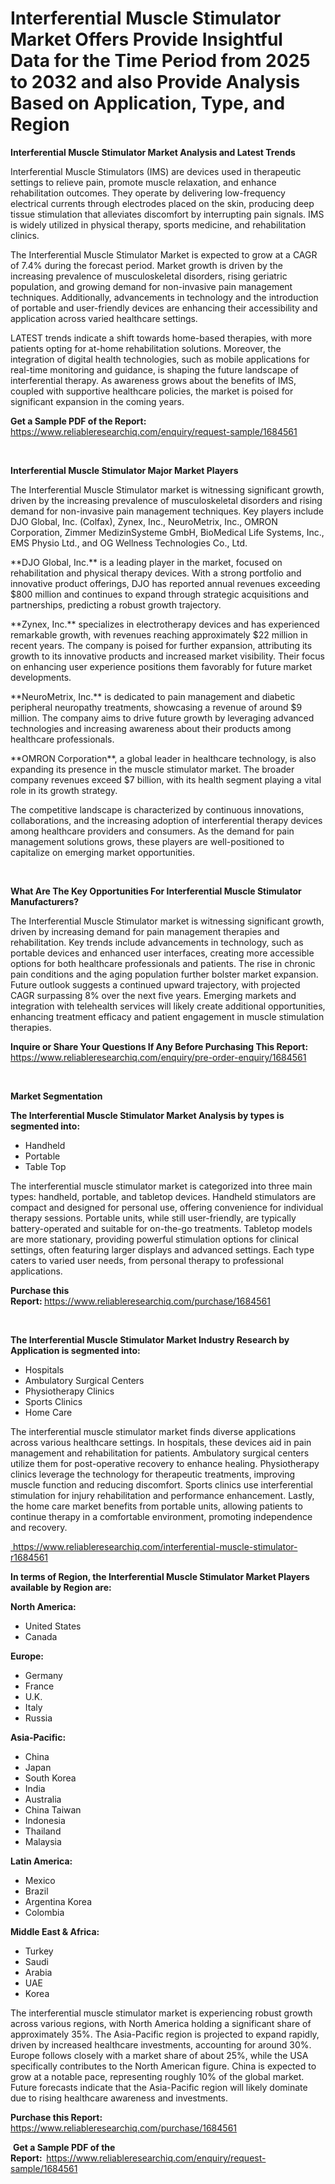 <p><h1>Interferential Muscle Stimulator Market Offers Provide Insightful Data for the Time Period from 2025 to 2032 and also Provide Analysis Based on Application, Type, and Region</h1></p><p><strong>Interferential Muscle Stimulator Market Analysis and Latest Trends</strong></p>
<p><p>Interferential Muscle Stimulators (IMS) are devices used in therapeutic settings to relieve pain, promote muscle relaxation, and enhance rehabilitation outcomes. They operate by delivering low-frequency electrical currents through electrodes placed on the skin, producing deep tissue stimulation that alleviates discomfort by interrupting pain signals. IMS is widely utilized in physical therapy, sports medicine, and rehabilitation clinics.</p><p>The Interferential Muscle Stimulator Market is expected to grow at a CAGR of 7.4% during the forecast period. Market growth is driven by the increasing prevalence of musculoskeletal disorders, rising geriatric population, and growing demand for non-invasive pain management techniques. Additionally, advancements in technology and the introduction of portable and user-friendly devices are enhancing their accessibility and application across varied healthcare settings. </p><p>LATEST trends indicate a shift towards home-based therapies, with more patients opting for at-home rehabilitation solutions. Moreover, the integration of digital health technologies, such as mobile applications for real-time monitoring and guidance, is shaping the future landscape of interferential therapy. As awareness grows about the benefits of IMS, coupled with supportive healthcare policies, the market is poised for significant expansion in the coming years.</p></p>
<p><strong>Get a Sample PDF of the Report:&nbsp;</strong> <a href="https://www.reliableresearchiq.com/enquiry/request-sample/1684561?utm_campaign=3296&utm_medium=2&utm_source=Github&utm_content=ia&utm_term=13042025&utm_id=interferential-muscle-stimulator">https://www.reliableresearchiq.com/enquiry/request-sample/1684561</a></p>
<p>&nbsp;</p>
<p><strong>Interferential Muscle Stimulator Major Market Players</strong></p>
<p><p>The Interferential Muscle Stimulator market is witnessing significant growth, driven by the increasing prevalence of musculoskeletal disorders and rising demand for non-invasive pain management techniques. Key players include DJO Global, Inc. (Colfax), Zynex, Inc., NeuroMetrix, Inc., OMRON Corporation, Zimmer MedizinSysteme GmbH, BioMedical Life Systems, Inc., EMS Physio Ltd., and OG Wellness Technologies Co., Ltd.</p><p>**DJO Global, Inc.** is a leading player in the market, focused on rehabilitation and physical therapy devices. With a strong portfolio and innovative product offerings, DJO has reported annual revenues exceeding $800 million and continues to expand through strategic acquisitions and partnerships, predicting a robust growth trajectory.</p><p>**Zynex, Inc.** specializes in electrotherapy devices and has experienced remarkable growth, with revenues reaching approximately $22 million in recent years. The company is poised for further expansion, attributing its growth to its innovative products and increased market visibility. Their focus on enhancing user experience positions them favorably for future market developments.</p><p>**NeuroMetrix, Inc.** is dedicated to pain management and diabetic peripheral neuropathy treatments, showcasing a revenue of around $9 million. The company aims to drive future growth by leveraging advanced technologies and increasing awareness about their products among healthcare professionals.</p><p>**OMRON Corporation**, a global leader in healthcare technology, is also expanding its presence in the muscle stimulator market. The broader company revenues exceed $7 billion, with its health segment playing a vital role in its growth strategy.</p><p>The competitive landscape is characterized by continuous innovations, collaborations, and the increasing adoption of interferential therapy devices among healthcare providers and consumers. As the demand for pain management solutions grows, these players are well-positioned to capitalize on emerging market opportunities.</p></p>
<p>&nbsp;</p>
<p><strong>What Are The Key Opportunities For Interferential Muscle Stimulator Manufacturers?</strong></p>
<p><p>The Interferential Muscle Stimulator market is witnessing significant growth, driven by increasing demand for pain management therapies and rehabilitation. Key trends include advancements in technology, such as portable devices and enhanced user interfaces, creating more accessible options for both healthcare professionals and patients. The rise in chronic pain conditions and the aging population further bolster market expansion. Future outlook suggests a continued upward trajectory, with projected CAGR surpassing 8% over the next five years. Emerging markets and integration with telehealth services will likely create additional opportunities, enhancing treatment efficacy and patient engagement in muscle stimulation therapies.</p></p>
<p><strong>Inquire or Share Your Questions If Any Before Purchasing This Report:</strong> <a href="https://www.reliableresearchiq.com/enquiry/pre-order-enquiry/1684561?utm_campaign=3296&utm_medium=2&utm_source=Github&utm_content=ia&utm_term=13042025&utm_id=interferential-muscle-stimulator">https://www.reliableresearchiq.com/enquiry/pre-order-enquiry/1684561</a></p>
<p>&nbsp;</p>
<p><strong>Market Segmentation</strong></p>
<p><strong>The Interferential Muscle Stimulator Market Analysis by types is segmented into:</strong></p>
<p><ul><li>Handheld</li><li>Portable</li><li>Table Top</li></ul></p>
<p><p>The interferential muscle stimulator market is categorized into three main types: handheld, portable, and tabletop devices. Handheld stimulators are compact and designed for personal use, offering convenience for individual therapy sessions. Portable units, while still user-friendly, are typically battery-operated and suitable for on-the-go treatments. Tabletop models are more stationary, providing powerful stimulation options for clinical settings, often featuring larger displays and advanced settings. Each type caters to varied user needs, from personal therapy to professional applications.</p></p>
<p><strong>Purchase this Report:&nbsp;</strong><a href="https://www.reliableresearchiq.com/purchase/1684561?utm_campaign=3296&utm_medium=2&utm_source=Github&utm_content=ia&utm_term=13042025&utm_id=interferential-muscle-stimulator">https://www.reliableresearchiq.com/purchase/1684561</a></p>
<p>&nbsp;</p>
<p><strong>The Interferential Muscle Stimulator Market Industry Research by Application is segmented into:</strong></p>
<p><ul><li>Hospitals</li><li>Ambulatory Surgical Centers</li><li>Physiotherapy Clinics</li><li>Sports Clinics</li><li>Home Care</li></ul></p>
<p><p>The interferential muscle stimulator market finds diverse applications across various healthcare settings. In hospitals, these devices aid in pain management and rehabilitation for patients. Ambulatory surgical centers utilize them for post-operative recovery to enhance healing. Physiotherapy clinics leverage the technology for therapeutic treatments, improving muscle function and reducing discomfort. Sports clinics use interferential stimulation for injury rehabilitation and performance enhancement. Lastly, the home care market benefits from portable units, allowing patients to continue therapy in a comfortable environment, promoting independence and recovery.</p></p>
<p><a href="https://www.reliableresearchiq.com/interferential-muscle-stimulator-r1684561?utm_campaign=3296&utm_medium=2&utm_source=Github&utm_content=ia&utm_term=13042025&utm_id=interferential-muscle-stimulator">&nbsp;https://www.reliableresearchiq.com/interferential-muscle-stimulator-r1684561</a></p>
<p><strong>In terms of Region, the Interferential Muscle Stimulator Market Players available by Region are:</strong></p>
<p>
    <p> <strong> North America: </strong>
        <ul>
            <li>United States</li>
            <li>Canada</li>
        </ul>
        </p> 
    <p> <strong> Europe: </strong>
        <ul>
            <li>Germany</li>
            <li>France</li>
            <li>U.K.</li>
            <li>Italy</li>
            <li>Russia</li>
        </ul>
        </p> 
    <p> <strong> Asia-Pacific: </strong>
        <ul>
            <li>China</li>
            <li>Japan</li>
            <li>South Korea</li>
            <li>India</li>
            <li>Australia</li>
            <li>China Taiwan</li>
            <li>Indonesia</li>
            <li>Thailand</li>
            <li>Malaysia</li>
        </ul>
        </p> 
    <p> <strong> Latin America: </strong>
        <ul>
            <li>Mexico</li>
            <li>Brazil</li>
            <li>Argentina Korea</li>
            <li>Colombia</li>
        </ul>
        </p> 
    <p> <strong> Middle East & Africa: </strong>
        <ul>
            <li>Turkey</li>
            <li>Saudi</li>
            <li>Arabia</li>
            <li>UAE</li>
            <li>Korea</li>
        </ul>
    </p>
    </p>
<p><p>The interferential muscle stimulator market is experiencing robust growth across various regions, with North America holding a significant share of approximately 35%. The Asia-Pacific region is projected to expand rapidly, driven by increased healthcare investments, accounting for around 30%. Europe follows closely with a market share of about 25%, while the USA specifically contributes to the North American figure. China is expected to grow at a notable pace, representing roughly 10% of the global market. Future forecasts indicate that the Asia-Pacific region will likely dominate due to rising healthcare awareness and investments.</p></p>
<p><strong>Purchase this Report: </strong><a href="https://www.reliableresearchiq.com/purchase/1684561?utm_campaign=3296&utm_medium=2&utm_source=Github&utm_content=ia&utm_term=13042025&utm_id=interferential-muscle-stimulator">https://www.reliableresearchiq.com/purchase/1684561</a></p>
<p>&nbsp;<strong>Get a Sample PDF of the Report:&nbsp;&nbsp;</strong><a href="https://www.reliableresearchiq.com/enquiry/request-sample/1684561?utm_campaign=3296&utm_medium=2&utm_source=Github&utm_content=ia&utm_term=13042025&utm_id=interferential-muscle-stimulator">https://www.reliableresearchiq.com/enquiry/request-sample/1684561</a></p>
<p><strong></strong></p>
<p><p></p><p></p><p></p></p>